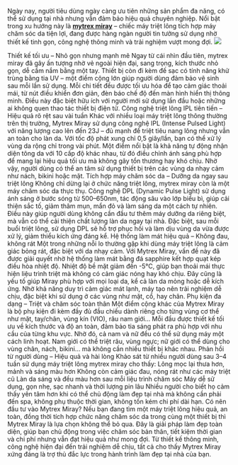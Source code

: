 Ngày nay, người tiêu dùng ngày càng ưu tiên những sản phẩm đa năng, có thể sử dụng tại nhà nhưng vẫn đảm bảo hiệu quả chuyên nghiệp. Nổi bật trong xu hướng này là [**mytrex miray**](https://mytrex.vn/product/mytrex-miray-may-triet-long-cham-soc-da-2in1/) – chiếc máy triệt lông tích hợp máy chăm sóc da tiện lợi, đang được hàng ngàn người tin tưởng sử dụng nhờ thiết kế tinh gọn, công nghệ thông minh và trải nghiệm vượt mong đợi.
![](https://g0v.hackmd.io/_uploads/SyxoXURSeg.jpg)

Thiết kế tối ưu – Nhỏ gọn nhưng mạnh mẽ
Ngay từ cái nhìn đầu tiên, mytrex miray đã gây ấn tượng nhờ vẻ ngoài hiện đại, sang trọng, kích thước nhỏ gọn, dễ cầm nắm bằng một tay. Thiết bị còn đi kèm đế sạc có tính năng khử trùng bằng tia UV – một điểm cộng lớn giúp người dùng đảm bảo vệ sinh sau mỗi lần sử dụng.
Mỗi chi tiết đều được tối ưu hóa để tạo cảm giác thoải mái, từ nút điều khiển đơn giản, đèn báo chế độ đến màn hình hiển thị thông minh. Điều này đặc biệt hữu ích với người mới sử dụng lần đầu hoặc những ai không quen thao tác thiết bị điện tử.
Công nghệ triệt lông IPL tiên tiến – Hiệu quả rõ rệt sau vài tuần
Khác với nhiều loại máy triệt lông thông thường trên thị trường, Mytrex Miray sử dụng công nghệ IPL (Intense Pulsed Light) với năng lượng cao lên đến 23J – đủ mạnh để triệt tiêu nang lông nhưng vẫn an toàn cho làn da. Với tốc độ phát xung chỉ 0,5 giây/lần, bạn có thể xử lý vùng da rộng chỉ trong vài phút.
Một điểm nổi bật là khả năng tự động nhận diện tông da với 10 cấp độ khác nhau, từ đó điều chỉnh ánh sáng phù hợp để mang lại hiệu quả tối ưu mà không gây tổn thương hay khó chịu. Nhờ vậy, người dùng có thể an tâm sử dụng thiết bị trên các vùng da nhạy cảm như nách, bikini hoặc mặt.
Tích hợp máy chăm sóc da – Dưỡng da ngay sau triệt lông
Không chỉ dừng lại ở chức năng triệt lông, mytrex miray còn là một máy chăm sóc da thực thụ. Công nghệ DPL (Dynamic Pulse Light) sử dụng ánh sáng ở bước sóng từ 500–650nm, tác động sâu vào lớp biểu bì, giúp cải thiện sắc tố, giảm thâm mụn, mẩn đỏ và làm sáng da một cách tự nhiên.
Điều này giúp người dùng không cần đầu tư thêm máy dưỡng da riêng biệt, mà vẫn có thể cải thiện chất lượng làn da ngay tại nhà. Đặc biệt, sau mỗi buổi triệt lông, sử dụng DPL sẽ hỗ trợ phục hồi và làm dịu vùng da vừa được xử lý, giảm thiểu kích ứng đáng kể.
Hệ thống làm mát hiệu quả – Không đau, không rát
Một trong những nỗi lo thường gặp khi dùng máy triệt lông là cảm giác bỏng rát, đặc biệt với da nhạy cảm. Với Mytrex Miray, vấn đề này đã được giải quyết nhờ hệ thống làm mát bằng đá sapphire kết hợp quạt kép điều hòa nhiệt độ. Nhiệt độ bề mặt giảm đến -5°C, giúp bạn thoải mái thực hiện liệu trình triệt mà không có cảm giác nóng hay khó chịu.
Đây cũng là yếu tố giúp Miray phù hợp với mọi loại da, kể cả làn da mỏng hoặc dễ kích ứng. Nhờ khả năng duy trì cảm giác mát lạnh, máy tạo nên trải nghiệm dễ chịu, đặc biệt khi sử dụng ở các vùng như mặt, cổ, hay chân.
Phụ kiện đa dạng – Triệt và chăm sóc toàn thân
Một điểm cộng khác của Mytrex Miray là bộ phụ kiện đi kèm đầy đủ đầu chiếu dành riêng cho từng vùng cơ thể như mặt, tay/chân, vùng kín (VIO), râu nam giới… Mỗi đầu được thiết kế tối ưu về kích thước và độ an toàn, đảm bảo tia sáng phát ra phù hợp với nhu cầu của từng khu vực.
Nhờ đó, cả nam và nữ đều có thể sử dụng máy một cách linh hoạt. Nam giới có thể triệt râu, vùng ngực; nữ giới có thể dùng cho vùng chân, nách, bikini… mà không cần nhiều thiết bị khác nhau.
Phản hồi từ người dùng – Hiệu quả và hài lòng
Khảo sát từ nhiều người dùng sau 3–4 tuần sử dụng máy triệt lông mytrex miray cho thấy:
Lông mọc lại thưa hơn, mảnh và sáng màu hơn
Không còn cảm giác đau, nóng rát như các máy triệt cũ
Làn da sáng và đều màu hơn sau mỗi liệu trình chăm sóc
Máy dễ sử dụng, gọn nhẹ, sạc nhanh và thời lượng pin lâu
Nhiều người cho biết họ cảm thấy yên tâm hơn khi có thể chủ động làm đẹp tại nhà mà không cần phải đến spa, không phụ thuộc thời gian, không tốn kém chi phí dài hạn.
Có nên đầu tư vào Mytrex Miray?
Nếu bạn đang tìm một máy triệt lông hiệu quả, an toàn, đồng thời tích hợp chức năng chăm sóc da trong cùng một thiết bị thì Mytrex Miray là lựa chọn không thể bỏ qua. Đây là giải pháp làm đẹp toàn diện, giúp bạn chủ động trong việc chăm sóc bản thân, tiết kiệm thời gian và chi phí nhưng vẫn đạt hiệu quả như mong đợi.
Từ thiết kế thông minh, công nghệ hiện đại đến trải nghiệm dễ chịu, tất cả cho thấy Mytrex Miray xứng đáng là trợ thủ đắc lực trong hành trình làm đẹp tại nhà của bạn.


